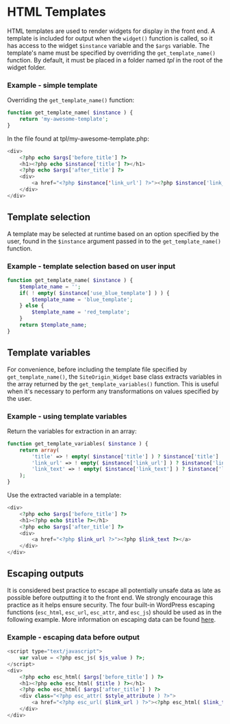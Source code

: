 # HTML Templates
HTML templates are used to render widgets for display in the front end. A template is included for output when the `widget()` function is called, so it has access to the widget `$instance` variable and the `$args` variable. The template's name must be specified by overriding the `get_template_name()` function. By default, it must be placed in a folder named _tpl_ in the root of the widget folder.

### Example - simple template
Overriding the `get_template_name()` function:
```php
function get_template_name( $instance ) {
    return 'my-awesome-template';
}
```

In the file found at tpl/my-awesome-template.php:
```php
<div>
    <?php echo $args['before_title'] ?>
    <h1><?php echo $instance['title'] ?></h1>
    <?php echo $args['after_title'] ?>
    <div>
        <a href="<?php $instance['link_url'] ?>"><?php $instance['link_text'] ?></a>
    </div>
</div>
```

## Template selection
A template may be selected at runtime based on an option specified by the user, found in the `$instance` argument passed in to the `get_template_name()` function.

### Example - template selection based on user input
```php
function get_template_name( $instance ) {
    $template_name = '';
    if( ! empty( $instance['use_blue_template'] ) ) {
        $template_name = 'blue_template';
    } else {
        $template_name = 'red_template';
    }
    return $template_name;
}
```

## Template variables
For convenience, before including the template file specified by `get_template_name()`, the `SiteOrigin_Widget` base class extracts variables in the array returned by the `get_template_variables()` function. This is useful when it's necessary to perform any transformations on values specified by the user.

### Example - using template variables
Return the variables for extraction in an array:
```php
function get_template_variables( $instance ) {
    return array(
        'title' => ! empty( $instance['title'] ) ? $instance['title'] : 'Default title',
        'link_url' => ! empty( $instance['link_url'] ) ? $instance['link_url'] : '',
        'link_text' => ! empty( $instance['link_text'] ) ? $instance['link_text'] : 'Default link text.',
    );
}
```

Use the extracted variable in a template:
```php
<div>
    <?php echo $args['before_title'] ?>
    <h1><?php echo $title ?></h1>
    <?php echo $args['after_title'] ?>
    <div>
        <a href="<?php $link_url ?>"><?php $link_text ?></a>
    </div>
</div>
```

## Escaping outputs
It is considered best practice to escape all potentially unsafe data as late as possible before outputting it to the front end. We strongly encourage this practice as it helps ensure security. The four built-in WordPress escaping functions (`esc_html`, `esc_url`, `esc_attr`, and `esc_js`) should be used as in the following example. More information on escaping data can be found <a href="http://codex.wordpress.org/Validating_Sanitizing_and_Escaping_User_Data#Escaping:_Securing_Output" target="_blank">here</a>.

### Example - escaping data before output
```php
<script type="text/javascript">
    var value = <?php esc_js( $js_value ) ?>;
</script>
<div>
    <?php echo esc_html( $args['before_title'] ) ?>
    <h1><?php echo esc_html( $title ) ?></h1>
    <?php echo esc_html( $args['after_title'] ) ?>
    <div class="<?php esc_attr( $style_attribute ) ?>">
        <a href="<?php esc_url( $link_url ) ?>"><?php esc_html( $link_text ) ?></a> 
    </div>
</div>
```